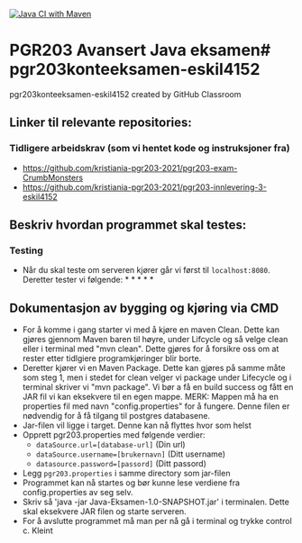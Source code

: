 [![Java CI with Maven](https://github.com/kristiania-pgr203-2021/pgr203konteeksamen-eskil4152/actions/workflows/maven.yml/badge.svg)](https://github.com/kristiania-pgr203-2021/pgr203konteeksamen-eskil4152/actions/workflows/maven.yml)
# PGR203 Avansert Java eksamen# pgr203konteeksamen-eskil4152
pgr203konteeksamen-eskil4152 created by GitHub Classroom

## Linker til relevante repositories:
### Tidligere arbeidskrav (som vi hentet kode og instruksjoner fra)
* https://github.com/kristiania-pgr203-2021/pgr203-exam-CrumbMonsters
* https://github.com/kristiania-pgr203-2021/pgr203-innlevering-3-eskil4152

## Beskriv hvordan programmet skal testes:

### Testing
* Når du skal teste om serveren kjører går vi først til `localhost:8080`. Deretter tester vi følgende:
  * 
  * 
  * 
  * 
  * 

## Dokumentasjon av bygging og kjøring via CMD
* For å komme i gang starter vi med å kjøre en maven Clean. Dette kan gjøres gjennom Maven baren til høyre, under Lifcycle og så velge clean eller i terminal med "mvn clean". Dette gjøres for å forsikre oss om at rester etter tidlgiere programkjøringer blir borte.
* Deretter kjører vi en Maven Package. Dette kan gjøres på samme måte som steg 1, men i stedet for clean velger vi package under Lifecycle og i terminal skriver vi "mvn package".
Vi bør a få en build success og fått en JAR fil vi kan eksekvere til en egen mappe. MERK: Mappen må ha en properties fil med navn "config.properties" for å fungere. Denne filen er nødvendig for å få tilgang til postgres databasene.
* Jar-filen vil ligge i target. Denne kan nå flyttes hvor som helst
* Opprett pgr203.properties med følgende verdier:
  * `dataSource.url=[database-url]` (Din url)
  * `dataSource.username=[brukernavn]` (Ditt username)
  * `datasource.password=[passord]` (Ditt passord)
* Legg `pgr203.properties` i samme directory som jar-filen
* Programmet kan nå startes og bør kunne lese verdiene fra config.properties av seg selv.
* Skriv så 'java -jar Java-Eksamen-1.0-SNAPSHOT.jar' i terminalen. Dette skal eksekvere JAR filen og starte serveren.
* For å avslutte programmet må man per nå gå i terminal og trykke control c. Kleint
